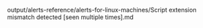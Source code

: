 output/alerts-reference/alerts-for-linux-machines/Script extension mismatch detected [seen multiple times].md